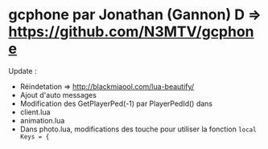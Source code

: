 # gcphone par Jonathan (Gannon) D => https://github.com/N3MTV/gcphone

Update :
 - Réindetation => http://blackmiaool.com/lua-beautify/
 - Ajout d'auto messages
 - Modification des GetPlayerPed(-1) par PlayerPedId() dans 
  - client.lua
  - animation.lua
 - Dans photo.lua, modifications des touche pour utiliser la fonction ```local Keys = {```
